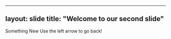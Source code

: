 -----
layout: slide
title: "Welcome to our second slide"
-----
Something New
Use the left arrow to go back!
